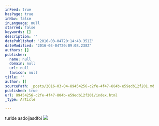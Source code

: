 ```yaml
---
inFeed: true
hasPage: true
inNav: false
inLanguage: null
starred: false
keywords: []
description: ''
datePublished: '2016-03-04T20:14:48.351Z'
dateModified: '2016-03-04T20:09:08.238Z'
authors: []
publisher:
  name: null
  domain: null
  url: null
  favicon: null
title: ''
author: []
sourcePath: _posts/2016-03-04-89454256-c2fe-4f47-804b-e59edb12f201.md
published: true
url: 89454256-c2fe-4f47-804b-e59edb12f201/index.html
_type: Article

---
```

turlde asdoijasdfoi
![](https://the-grid-user-content.s3-us-west-2.amazonaws.com/196ab24f-fe3a-4471-bb86-d3c48676dafc.jpg)